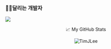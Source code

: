 ###  🏃‍♂️달리는 개발자

![](https://visitor-badge.glitch.me/badge?page_id=TimJLee.TimJLee)

<p align="center"> 📈 My GitHub Stats </p>

<p align="center"> <img src="https://github-readme-stats.vercel.app/api?username=TimJLee&show_icons=true&theme=gotham" alt="TimJLee" />

<!--
**TimJLee/TimJLee** is a ✨ _special_ ✨ repository because its `README.md` (this file) appears on your GitHub profile.

Here are some ideas to get you started:

- 🔭 I’m currently working on ...
- 🌱 I’m currently learning ...
- 👯 I’m looking to collaborate on ...
- 🤔 I’m looking for help with ...
- 💬 Ask me about ...
- 📫 How to reach me: ...
- 😄 Pronouns: ...
- ⚡ Fun fact: ...
-->
